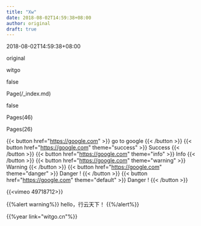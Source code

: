 ```yaml
---
title: "Xw"
date: 2018-08-02T14:59:38+08:00
author: original
draft: true
---
```



2018-08-02T14:59:38+08:00

original

witgo

false

Page(/_index.md)

false

Pages(46)

Pages(26)

{{< button href="https://google.com" >}} go to google {{< /button >}}
{{< button href="https://google.com" theme="success" >}} Success {{< /button >}}
{{< button href="https://google.com" theme="info" >}} Info {{< /button >}}
{{< button href="https://google.com" theme="warning" >}} Warning {{< /button >}}
{{< button href="https://google.com" theme="danger" >}} Danger ! {{< /button >}}
{{< button href="https://google.com" theme="default" >}} Danger ! {{< /button >}}


{{<vimeo 49718712>}}




{{%alert warning%}}
hello，行云天下！
{{%/alert%}}

{{%year link="witgo.cn"%}}
